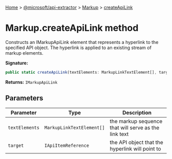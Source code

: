 [Home](./index) &gt; [@microsoft/api-extractor](api-extractor.md) &gt; [Markup](api-extractor.markup.md) &gt; [createApiLink](api-extractor.markup.createapilink.md)

# Markup.createApiLink method

Constructs an IMarkupApiLink element that represents a hyperlink to the specified API object. The hyperlink is applied to an existing stream of markup elements.

**Signature:**
```javascript
public static createApiLink(textElements: MarkupLinkTextElement[], target: IApiItemReference): IMarkupApiLink;
```
**Returns:** `IMarkupApiLink`

## Parameters

|  Parameter | Type | Description |
|  --- | --- | --- |
|  `textElements` | `MarkupLinkTextElement[]` | the markup sequence that will serve as the link text |
|  `target` | `IApiItemReference` | the API object that the hyperlink will point to |

